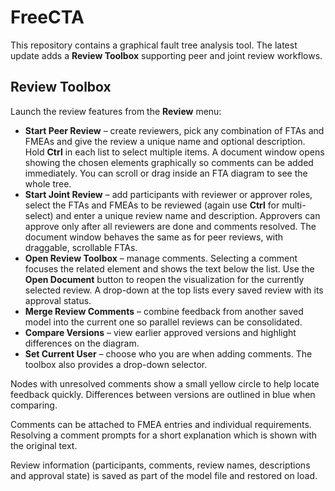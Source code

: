 # FreeCTA

This repository contains a graphical fault tree analysis tool. The latest update adds a **Review Toolbox** supporting peer and joint review workflows.

## Review Toolbox

Launch the review features from the **Review** menu:

* **Start Peer Review** – create reviewers, pick any combination of FTAs and FMEAs and give the review a unique name and optional description. Hold **Ctrl** in each list to select multiple items. A document window opens showing the chosen elements graphically so comments can be added immediately. You can scroll or drag inside an FTA diagram to see the whole tree.
* **Start Joint Review** – add participants with reviewer or approver roles, select the FTAs and FMEAs to be reviewed (again use **Ctrl** for multi-select) and enter a unique review name and description. Approvers can approve only after all reviewers are done and comments resolved. The document window behaves the same as for peer reviews, with draggable, scrollable FTAs.
* **Open Review Toolbox** – manage comments. Selecting a comment focuses the related element and shows the text below the list. Use the **Open Document** button to reopen the visualization for the currently selected review. A drop-down at the top lists every saved review with its approval status.
* **Merge Review Comments** – combine feedback from another saved model into the current one so parallel reviews can be consolidated.
* **Compare Versions** – view earlier approved versions and highlight differences on the diagram.
* **Set Current User** – choose who you are when adding comments. The toolbox also provides a drop-down selector.

Nodes with unresolved comments show a small yellow circle to help locate feedback quickly. Differences between versions are outlined in blue when comparing.

Comments can be attached to FMEA entries and individual requirements. Resolving a comment prompts for a short explanation which is shown with the original text.

Review information (participants, comments, review names, descriptions and approval state) is saved as part of the model file and restored on load.
